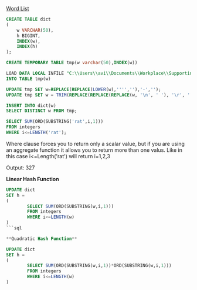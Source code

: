 [Word List](http://www.gutenberg.org/files/3201/files/COMMON.txt)

```sql
CREATE TABLE dict
(
	w VARCHAR(50),
    h BIGINT,
    INDEX(w),
    INDEX(h)
);
```
```sql
CREATE TEMPORARY TABLE tmp(w varchar(50),INDEX(w))
```

```sql
LOAD DATA LOCAL INFILE "C:\\Users\\avi\\Documents\\Workplace\\SupportingFiles\\COMMON.txt" /*Source file*/ 
INTO TABLE tmp(w)
```

```sql
UPDATE tmp SET w=REPLACE(REPLACE(LOWER(w),'''',''),'-','');
UPDATE tmp SET w = TRIM(REPLACE(REPLACE(REPLACE(w, '\n', ' '), '\r', ' '), '\t', ' '));

```

```sql
INSERT INTO dict(w)
SELECT DISTINCT w FROM tmp;
```

```sql
SELECT SUM(ORD(SUBSTRING('rat',i,1)))
FROM integers
WHERE i<=LENGTH('rat');
```
Where clause forces you to return only a scalar value, but if you are using an aggregate function it allows you to return more than one valus. Like in this case i<=Length('rat') will return i=1,2,3

Output:
327

**Linear Hash Function**

```sql
UPDATE dict
SET h = 
(
		SELECT SUM(ORD(SUBSTRING(w,i,1)))
		FROM integers
		WHERE i<=LENGTH(w)
)
```sql

**Quadratic Hash Function**

UPDATE dict
SET h = 
(
		SELECT SUM(ORD(SUBSTRING(w,i,1))*ORD(SUBSTRING(w,i,1)))
		FROM integers
		WHERE i<=LENGTH(w)
)
```

